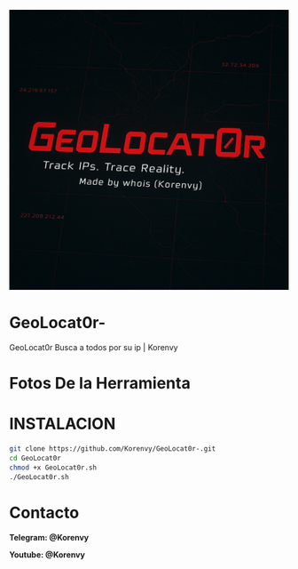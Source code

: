 ![GeoLocat0r Logo](./file_000000004f6461f8b150cd58f9f5aaf3.png)
# GeoLocat0r-
GeoLocat0r Busca a todos por su ip | Korenvy

# Fotos De la Herramienta 


# INSTALACION
```bash
git clone https://github.com/Korenvy/GeoLocat0r-.git
cd GeoLocat0r
chmod +x GeoLocat0r.sh
./GeoLocat0r.sh
```
# Contacto

**Telegram: @Korenvy**

**Youtube: @Korenvy**
